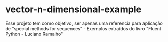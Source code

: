 # vector-n-dimensional-example
Esse projeto tem como objetivo, ser apenas uma referencia para aplicação de "special methods for sequences" - Exemplos extraídos do livro "Fluent Python - Luciano Ramalho"
